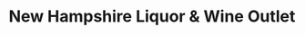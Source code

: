 ---
title: "New Hampshire Liquor & Wine Outlet"
url: /lebanon/new-hampshire-liquor-und-wine-outlet/
shop: Spirituosen
---